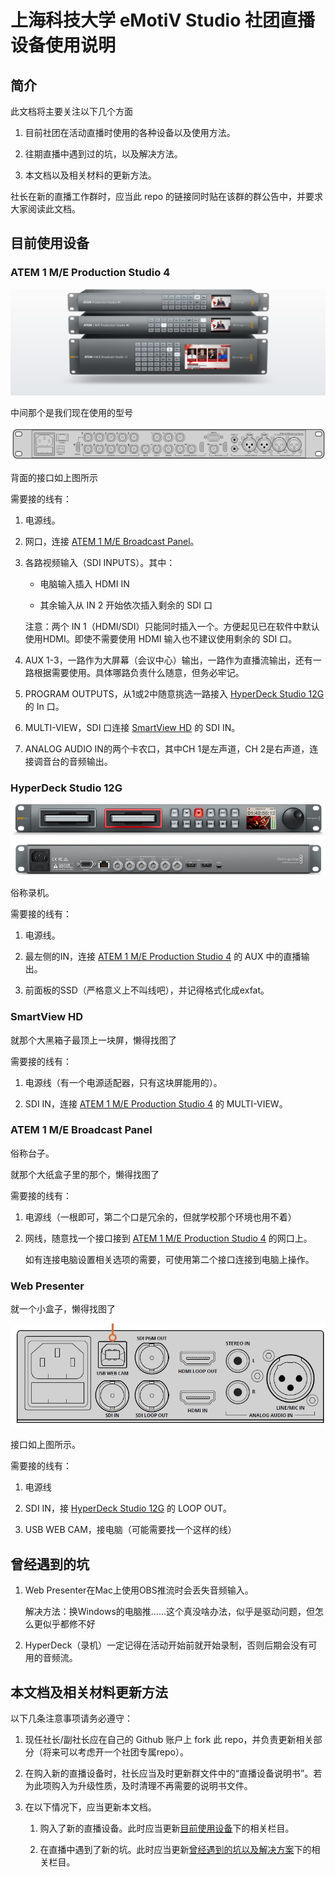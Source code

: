 # 上海科技大学 eMotiV Studio 社团直播设备使用说明

## 简介

此文档将主要关注以下几个方面

1. 目前社团在活动直播时使用的各种设备以及使用方法。

2. 往期直播中遇到过的坑，以及解决方法。

3. 本文档以及相关材料的更新方法。

社长在新的直播工作群时，应当此 repo 的链接同时贴在该群的群公告中，并要求大家阅读此文档。

## 目前使用设备

### ATEM 1 M/E Production Studio 4

![Front](img/ATEM_1_M_E_Prodution_Studio_4K/front.jpg)

中间那个是我们现在使用的型号

![Back](img/ATEM_1_M_E_Prodution_Studio_4K/back.jpg)

背面的接口如上图所示

需要接的线有：

1. 电源线。

2. 网口，连接 [ATEM 1 M/E Broadcast Panel](#ATEM-1-M/E-Broadcast-Panel)。

3. 各路视频输入（SDI INPUTS）。其中：

    - 电脑输入插入 HDMI IN

    - 其余输入从 IN 2 开始依次插入剩余的 SDI 口

    注意：两个 IN 1（HDMI/SDI）只能同时插入一个。方便起见已在软件中默认使用HDMI。即使不需要使用 HDMI 输入也不建议使用剩余的 SDI 口。

4. AUX 1-3，一路作为大屏幕（会议中心）输出，一路作为直播流输出，还有一路根据需要使用。具体哪路负责什么随意，但务必牢记。

5. PROGRAM OUTPUTS，从1或2中随意挑选一路接入 [HyperDeck Studio 12G](#HyperDeck-Studio-12G) 的 In 口。

6. MULTI-VIEW，SDI 口连接 [SmartView HD](#SmartView-HD) 的 SDI IN。

7. ANALOG AUDIO IN的两个卡农口，其中CH 1是左声道，CH 2是右声道，连接调音台的音频输出。

### HyperDeck Studio 12G

![Pic](img/HypetDeck_Studio_12G/img.jpg)

俗称录机。

需要接的线有：

1. 电源线。

2. 最左侧的IN，连接 [ATEM 1 M/E Production Studio 4](#ATEM-1-M/E-Production-Studio-4) 的 AUX 中的直播输出。

3. 前面板的SSD（严格意义上不叫线吧），并记得格式化成exfat。

### SmartView HD

就那个大黑箱子最顶上一块屏，懒得找图了

需要接的线有：

1. 电源线（有一个电源适配器，只有这块屏能用的）。

2. SDI IN，连接 [ATEM 1 M/E Production Studio 4](#ATEM-1-M/E-Production-Studio-4) 的 MULTI-VIEW。

### ATEM 1 M/E Broadcast Panel

俗称台子。

就那个大纸盒子里的那个，懒得找图了

需要接的线有：

1. 电源线（一根即可，第二个口是冗余的，但就学校那个环境也用不着）

2. 网线，随意找一个接口接到 [ATEM 1 M/E Production Studio 4](#ATEM-1-M/E-Production-Studio-4) 的网口上。

    如有连接电脑设置相关选项的需要，可使用第二个接口连接到电脑上操作。

### Web Presenter

就一个小盒子，懒得找图了

![Back](img/Web_Presenter/back.jpg)

接口如上图所示。

需要接的线有：

1. 电源线

2. SDI IN，接 [HyperDeck Studio 12G](#HyperDeck-Studio-12G ) 的 LOOP OUT。

3. USB WEB CAM，接电脑（可能需要找一个这样的线）

## 曾经遇到的坑

1. Web Presenter在Mac上使用OBS推流时会丢失音频输入。

    解决方法：换Windows的电脑推……这个真没啥办法，似乎是驱动问题，但怎么更似乎都修不好

2. HyperDeck（录机）一定记得在活动开始前就开始录制，否则后期会没有可用的音频流。

## 本文档及相关材料更新方法

以下几条注意事项请务必遵守：

1. 现任社长/副社长应在自己的 Github 账户上 fork 此 repo，并负责更新相关部分（将来可以考虑开一个社团专属repo）。

2. 在购入新的直播设备时，社长应当及时更新群文件中的“直播设备说明书”。若为此项购入为升级性质，及时清理不再需要的说明书文件。

3. 在以下情况下，应当更新本文档。

    1. 购入了新的直播设备。此时应当更新[目前使用设备](#目前使用设备)下的相关栏目。

    2. 在直播中遇到了新的坑。此时应当更新[曾经遇到的坑以及解决方案](#曾经遇到的坑以及解决方案)下的相关栏目。
